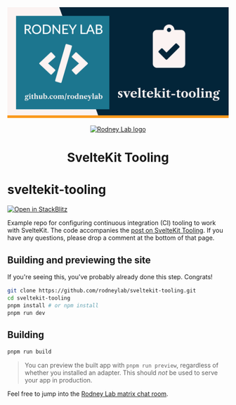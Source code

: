 <img src="./images/rodneylab-github-sveltekit-tooling.png" alt="Rodney Lab sveltekit-tooling Github banner">

<p align="center">
  <a aria-label="Open Rodney Lab site" href="https://rodneylab.com" rel="nofollow noopener noreferrer">
    <img alt="Rodney Lab logo" src="https://rodneylab.com/assets/icon.png" width="60" />
  </a>
</p>
<h1 align="center">
  SvelteKit Tooling
</h1>

# sveltekit-tooling

[![Open in StackBlitz](https://developer.stackblitz.com/img/open_in_stackblitz.svg)](https://stackblitz.com/github/rodneylab/sveltekit-tooling)

Example repo for configuring continuous integration (CI) tooling to work with
SvelteKit. The code accompanies the
<a aria-label="Open Rodney Lab blog post on using Session storage with Svelte Kit" href="https://rodneylab.com/sveltekit-tooling/">post
on SvelteKit Tooling</a>. If you have any questions, please drop a comment at
the bottom of that page.

## Building and previewing the site

If you're seeing this, you've probably already done this step. Congrats!

```bash
git clone https://github.com/rodneylab/sveltekit-tooling.git
cd sveltekit-tooling
pnpm install # or npm install
pnpm run dev
```

## Building

```bash
pnpm run build
```

> You can preview the built app with `pnpm run preview`, regardless of whether
> you installed an adapter. This should _not_ be used to serve your app in
> production.

Feel free to jump into the
[Rodney Lab matrix chat room](https://matrix.to/#/%23rodney:matrix.org).
